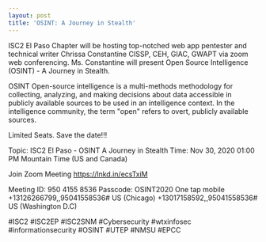 ```yaml
---
layout: post
title: 'OSINT: A Journey in Stealth'
---
```


ISC2 El Paso Chapter will be hosting top-notched web app pentester and technical writer Chrissa Constantine CISSP, CEH, GIAC, GWAPT via zoom web conferencing. Ms. Constantine will present Open Source Intelligence (OSINT) - A Journey in Stealth.

OSINT Open-source intelligence is a multi-methods methodology for collecting, analyzing, and making decisions about data accessible in publicly available sources to be used in an intelligence context. In the intelligence community, the term "open" refers to overt, publicly available sources.

Limited Seats. Save the date!!!

Topic: ISC2 El Paso - OSINT A Journey in Stealth
Time: Nov 30, 2020 01:00 PM Mountain Time (US and Canada)

Join Zoom Meeting
https://lnkd.in/ecsTxiM

Meeting ID: 950 4155 8536
Passcode: OSINT2020
One tap mobile
+13126266799,,95041558536# US (Chicago)
+13017158592,,95041558536# US (Washington D.C)

#ISC2 #ISC2EP #ISC2SNM #Cybersecurity #wtxinfosec #informationsecurity #OSINT #UTEP #NMSU #EPCC
